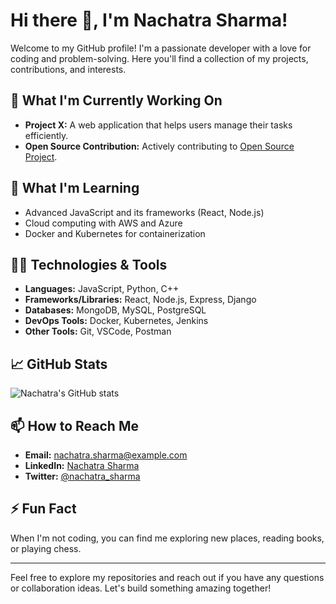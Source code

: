 # Hi there 👋, I'm Nachatra Sharma!

Welcome to my GitHub profile! I'm a passionate developer with a love for coding and problem-solving. Here you'll find a collection of my projects, contributions, and interests.

## 🔭 What I'm Currently Working On

- **Project X:** A web application that helps users manage their tasks efficiently.
- **Open Source Contribution:** Actively contributing to [Open Source Project](https://github.com/opensourceproject).

## 🌱 What I'm Learning

- Advanced JavaScript and its frameworks (React, Node.js)
- Cloud computing with AWS and Azure
- Docker and Kubernetes for containerization

## 👨‍💻 Technologies & Tools

- **Languages:** JavaScript, Python, C++
- **Frameworks/Libraries:** React, Node.js, Express, Django
- **Databases:** MongoDB, MySQL, PostgreSQL
- **DevOps Tools:** Docker, Kubernetes, Jenkins
- **Other Tools:** Git, VSCode, Postman

## 📈 GitHub Stats

![Nachatra's GitHub stats](https://github-readme-stats.vercel.app/api?username=nachatra-sharma&show_icons=true&theme=radical)

## 📫 How to Reach Me

- **Email:** [nachatra.sharma@example.com](mailto:nachatra.sharma@example.com)
- **LinkedIn:** [Nachatra Sharma](https://www.linkedin.com/in/nachatra-sharma/)
- **Twitter:** [@nachatra_sharma](https://twitter.com/nachatra_sharma)

## ⚡ Fun Fact

When I'm not coding, you can find me exploring new places, reading books, or playing chess.

---

Feel free to explore my repositories and reach out if you have any questions or collaboration ideas. Let's build something amazing together!